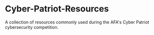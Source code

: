 # Cyber-Patriot-Resources
A collection of resources commonly used during the AFA's Cyber Patriot cybersecurity competition.
